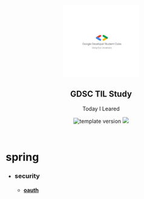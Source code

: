<br/>
<p align="middle" >
  <img width="200px;" src="./images/로고_background-none.png"/>
</p>
<h2 align="middle">GDSC TIL Study</h2>
<p align="middle">Today I Leared</p>
<p align="middle">
  <img src="https://img.shields.io/badge/version-1.0.0-blue?style=flat-square" alt="template version"/>
  <img src="https://img.shields.io/badge/language-md-md.svg?style=flat-square"/>
</p>

<br/>

# spring
- ### security
  - <h4><a href='https://github.com/sudhdkso/GDSC-TIL-study/blob/j1yun/Spring/Security/Oauth2.md'>oauth</a></h4>
